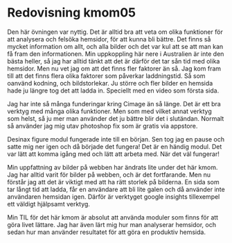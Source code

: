---
---
Redovisning kmom05
=========================

Den här övningen var nyttig. Det är alltid bra att veta om olika funktioner för att analysera och felsöka hemsidor, för att kunna bli bättre. Det finns så mycket information om allt, och alla bilder och det var kul att se att man kan få fram den informationen. Min uppkoppling här nere i Australien är inte den bästa heller, så jag har alltid tänkt att det är därför det tar sån tid med olika hemsidor. Men nu vet jag om att det finns fler faktorer än så. Jag kom fram till att det finns flera olika faktorer som påverkar laddningstid. Så som oanvänd kodning, och bildstorlekar. Ju större och fler bilder en hemsida hade ju längre tog det att ladda in. Speciellt med en video som första sida.

Jag har inte så många funderingar kring Cimage än så länge. Det är ett bra verktyg med många olika funktioner. Men som med vilket annat verktyg som helst, så ju mer man använder det ju bättre blir det i slutändan. Normalt så använder jag mig utav photoshop fix som är gratis via appstore.

Desinax figure modul fungerade inte till en början. Sen tog jag en pause och satte mig ner igen och då började det fungera! Det är en händig modul. Det var lätt att komma igång med och lätt att arbeta med. När det väl fungerar!

Min uppfattning av bilder på webben har ändrats lite under det här kmom. Jag har alltid varit för bilder på webben, och är det fortfarande. Men nu förstår jag att det är viktigt med att ha rätt storlek på bilderna. En sida som tar långt tid att ladda, får en användare att bli lite galen och då använder inte användaren hemsidan igen. Därför är verktyget google insights tillexempel ett väldigt hjälpsamt verktyg.

Min TIL för det här kmom är absolut att använda moduler som finns för att göra livet lättare. Jag har även lärt mig hur man analyserar hemsidor, och sedan hur man använder resultatet för att göra en produktiv hemsida.

